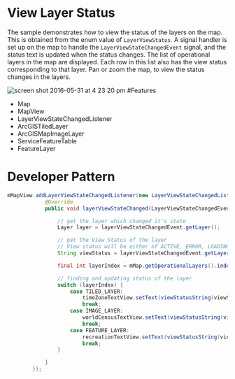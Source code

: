 # View Layer Status
The sample demonstrates how to view the status of the layers on the map. This is obtained from the enum value of ```LayerViewStatus```. A signal handler is set up on the map to handle the ```LayerViewStateChangedEvent``` signal, and the status text is updated when the status changes. The list of operational layers in the map are displayed. Each row in this list also has the view status corresponding to that layer. Pan or zoom the map, to view the status changes in the layers.

![screen shot 2016-05-31 at 4 23 20 pm](https://cloud.githubusercontent.com/assets/12448081/15693690/1f10dc52-274c-11e6-92db-fbe1689f856d.png)
#Features

* Map
* MapView
* LayerViewStateChangedListener
* ArcGISTiledLayer
* ArcGISMapImageLayer
* ServiceFeatureTable
* FeatureLayer

# Developer Pattern

```java
mMapView.addLayerViewStateChangedListener(new LayerViewStateChangedListener() {
            @Override
            public void layerViewStateChanged(LayerViewStateChangedEvent layerViewStateChangedEvent) {

                // get the layer which changed it's state
                Layer layer = layerViewStateChangedEvent.getLayer();

                // get the View Status of the layer
                // View status will be either of ACTIVE, ERROR, LOADING, NOT_VISIBLE, OUT_OF_SCALE, UNKNOWN
                String viewStatus = layerViewStateChangedEvent.getLayerViewStatus().iterator().next().toString();

                final int layerIndex = mMap.getOperationalLayers().indexOf(layer);

                // finding and updating status of the layer
                switch (layerIndex) {
                    case TILED_LAYER:
                        timeZoneTextView.setText(viewStatusString(viewStatus));
                        break;
                    case IMAGE_LAYER:
                        worldCensusTextView.setText(viewStatusString(viewStatus));
                        break;
                    case FEATURE_LAYER:
                        recreationTextView.setText(viewStatusString(viewStatus));
                        break;
                }

            }
        });
```
